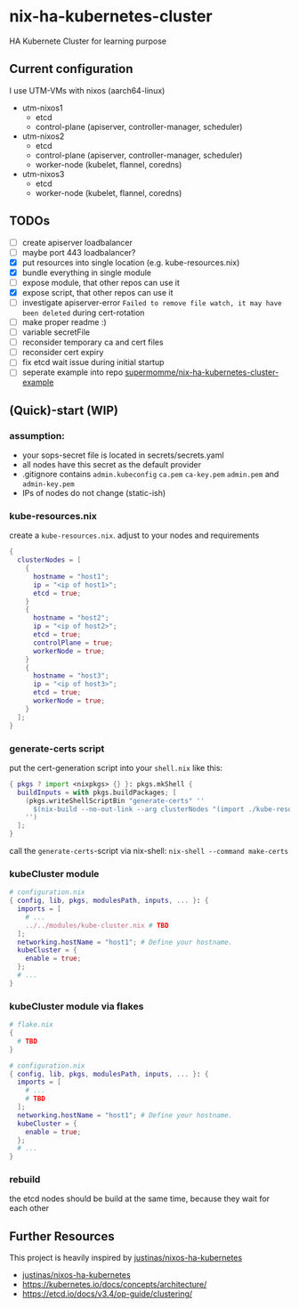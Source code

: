 # nix-ha-kubernetes-cluster

HA Kubernete Cluster for learning purpose

## Current configuration
I use UTM-VMs with nixos (aarch64-linux)
- utm-nixos1
  - etcd
  - control-plane (apiserver, controller-manager, scheduler)
- utm-nixos2
  - etcd
  - control-plane (apiserver, controller-manager, scheduler)
  - worker-node (kubelet, flannel, coredns)
- utm-nixos3
  - etcd
  - worker-node (kubelet, flannel, coredns)

## TODOs
- [ ] create apiserver loadbalancer
- [ ] maybe port 443 loadbalancer?
- [x] put resources into single location (e.g. kube-resources.nix)
- [x] bundle everything in single module
- [ ] expose module, that other repos can use it
- [x] expose script, that other repos can use it
- [ ] investigate apiserver-error `Failed to remove file watch, it may have been deleted` during cert-rotation
- [ ] make proper readme :)
- [ ] variable secretFile
- [ ] reconsider temporary ca and cert files
- [ ] reconsider cert expiry
- [ ] fix etcd wait issue during initial startup
- [ ] seperate example into repo [supermomme/nix-ha-kubernetes-cluster-example](https://github.com/supermomme/nix-ha-kubernetes-cluster-example)

## (Quick)-start (WIP)

### assumption:
- your sops-secret file is located in secrets/secrets.yaml
- all nodes have this secret as the default provider
- .gitignore contains `admin.kubeconfig` `ca.pem` `ca-key.pem` `admin.pem` and `admin-key.pem`
- IPs of nodes do not change (static-ish)

### kube-resources.nix
create a `kube-resources.nix`. adjust to your nodes and requirements
```nix
{
  clusterNodes = [
    {
      hostname = "host1";
      ip = "<ip of host1>";
      etcd = true;
    }
    {
      hostname = "host2";
      ip = "<ip of host2>";
      etcd = true;
      controlPlane = true;
      workerNode = true;
    }
    {
      hostname = "host3";
      ip = "<ip of host3>";
      etcd = true;
      workerNode = true;
    }
  ];
}
```

### generate-certs script
put the cert-generation script into your `shell.nix` like this:
```nix
{ pkgs ? import <nixpkgs> {} }: pkgs.mkShell {
  buildInputs = with pkgs.buildPackages; [
    (pkgs.writeShellScriptBin "generate-certs" ''
      $(nix-build --no-out-link --arg clusterNodes "(import ./kube-resources.nix).clusterNodes" https://github.com/supermomme/nix-ha-kubernetes-cluster/archive/main.tar.gz -A generateCerts)/bin/generate-certs
    '')
  ];
}
```

call the `generate-certs`-script via nix-shell: `nix-shell --command make-certs`

### kubeCluster module
```nix
# configuration.nix
{ config, lib, pkgs, modulesPath, inputs, ... }: {
  imports = [
    # ...
    ../../modules/kube-cluster.nix # TBD
  ];
  networking.hostName = "host1"; # Define your hostname.
  kubeCluster = {
    enable = true;
  };
  # ...
}
```

### kubeCluster module via flakes
```nix
# flake.nix
{
  # TBD
}
```

```nix
# configuration.nix
{ config, lib, pkgs, modulesPath, inputs, ... }: {
  imports = [
    # ...
    # TBD
  ];
  networking.hostName = "host1"; # Define your hostname.
  kubeCluster = {
    enable = true;
  };
  # ...
}
```

### rebuild

the etcd nodes should be build at the same time, because they wait for each other


## Further Resources

This project is heavily inspired by [justinas/nixos-ha-kubernetes](https://github.com/justinas/nixos-ha-kubernetes/tree/73809dda76f5d9d27b0ebb6f7f7ce19d5b380038)

- [justinas/nixos-ha-kubernetes](https://github.com/justinas/nixos-ha-kubernetes/tree/73809dda76f5d9d27b0ebb6f7f7ce19d5b380038)
- https://kubernetes.io/docs/concepts/architecture/
- https://etcd.io/docs/v3.4/op-guide/clustering/
